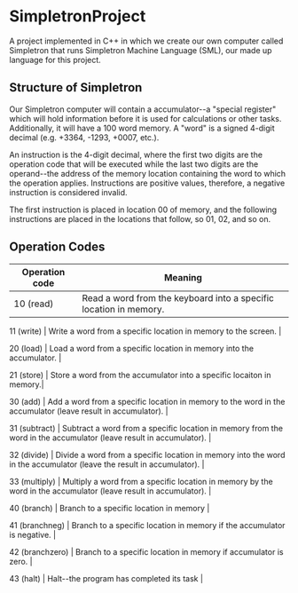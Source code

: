 # SimpletronProject
A project implemented in C++ in which we create our own computer called Simpletron that runs Simpletron Machine Language (SML), our made up language for this project.

## Structure of Simpletron
Our Simpletron computer will contain a accumulator--a "special register" which will hold information before it is used for calculations or other tasks. Additionally, it will have a 100 word memory. A "word" is a signed 4-digit decimal (e.g. +3364, -1293, +0007, etc.).

An instruction is the 4-digit decimal, where the first two digits are the operation code that will be executed while the last two digits are the operand--the address of the memory location containing the word to which the operation applies. Instructions are positive values, therefore, a negative instruction is considered invalid.

The first instruction is placed in location 00 of memory, and the following instructions are placed in the locations that follow, so 01, 02, and so on.

## Operation Codes

Operation code  |       Meaning                                                        |
----------------|----------------------------------------------------------------------|
10 (read)       | Read a word from the keyboard into a specific location in memory.    |

11 (write)      | Write a word from a specific location in memory to the screen.       |

20 (load)       | Load a word from a specific location in memory into the accumulator. |

21 (store)      | Store a word from the accumulator into a specific locaiton in memory.|

30 (add)        | Add a word from a specific location in memory to the word in the accumulator (leave result in accumulator). |

31 (subtract)   | Subtract a word from a specific location in memory from the word in the accumulator (leave result in accumulator). |

32 (divide)     | Divide a word from a specific location in memory into the word in the accumulator (leave the result in accumulator). |

33 (multiply)   | Multiply a word from a specific location in memory by the word in the accumulator (leave result in accumulator). |

40 (branch)     | Branch to a specific location in memory                              |

41 (branchneg)  | Branch to a specific location in memory if the accumulator is negative. |

42 (branchzero) | Branch to a specific location in memory if accumulator is zero. |

43 (halt)       | Halt--the program has completed its task                             |


